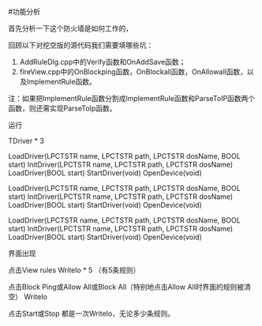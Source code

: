 #功能分析

首先分析一下这个防火墙是如何工作的，

回顾以下对挖空版的源代码我们需要填哪些坑：

1. AddRuleDlg.cpp中的Verify函数和OnAddSave函数；
2. fireView.cpp中的OnBlockping函数，OnBlockall函数，OnAllowall函数，以及ImplementRule函数。

注：如果把ImplementRule函数分割成ImplementRule函数和ParseToIP函数两个函数，则还需实现ParseToIp函数。

运行

TDriver * 3

LoadDriver(LPCTSTR name, LPCTSTR path, LPCTSTR dosName, BOOL start)
InitDriver(LPCTSTR name, LPCTSTR path, LPCTSTR dosName)
LoadDriver(BOOL start)
StartDriver(void)
OpenDevice(void)

LoadDriver(LPCTSTR name, LPCTSTR path, LPCTSTR dosName, BOOL start)
InitDriver(LPCTSTR name, LPCTSTR path, LPCTSTR dosName)
LoadDriver(BOOL start)
StartDriver(void)
OpenDevice(void)

LoadDriver(LPCTSTR name, LPCTSTR path, LPCTSTR dosName, BOOL start)
InitDriver(LPCTSTR name, LPCTSTR path, LPCTSTR dosName)
LoadDriver(BOOL start)
StartDriver(void)
OpenDevice(void)

界面出现

点击View rules
WriteIo * 5 （有5条规则）

点击Block Ping或Allow All或Block All（特别地点击Allow All时界面的规则被清空）
WriteIo

点击Start或Stop
都是一次WriteIo，无论多少条规则。
